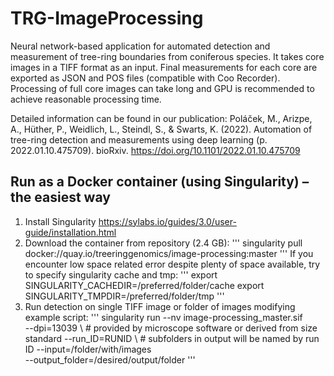 # TRG-ImageProcessing
Neural network-based application for automated detection and measurement of tree-ring boundaries from coniferous species. It takes core images in a TIFF format as an input. Final measurements for each core are exported as JSON and POS files (compatible with Coo Recorder).
Processing of full core images can take long and GPU is recommended to achieve reasonable processing time.

Detailed information can be found in our publication:
Poláček, M., Arizpe, A., Hüther, P., Weidlich, L., Steindl, S., & Swarts, K. (2022). Automation of tree-ring detection and measurements using deep learning (p. 2022.01.10.475709). bioRxiv. https://doi.org/10.1101/2022.01.10.475709

## Run as a Docker container (using Singularity) – the easiest way
1. Install Singularity https://sylabs.io/guides/3.0/user-guide/installation.html
2. Download the container from repository (2.4 GB):
'''
singularity pull docker://quay.io/treeringgenomics/image-processing:master
'''
If you encounter low space related error despite plenty of space available, try to specify singularity cache and tmp:
'''
export SINGULARITY_CACHEDIR=/preferred/folder/cache
export SINGULARITY_TMPDIR=/preferred/folder/tmp
'''
3. Run detection on single TIFF image or folder of images modifying example script:
'''
singularity run --nv image-processing_master.sif \
  --dpi=13039 \ # provided by microscope software or derived from size standard
  --run_ID=RUNID \ # subfolders in output will be named by run ID
  --input=/folder/with/images \
  --output_folder=/desired/output/folder
'''
